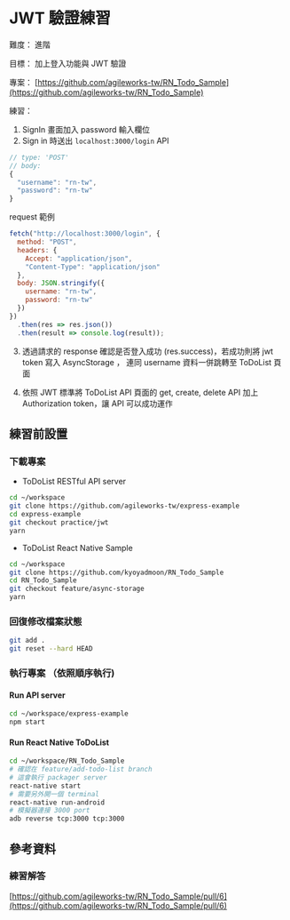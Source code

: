 # JWT 驗證練習

難度： 進階

目標： 加上登入功能與 JWT 驗證

專案： [https://github.com/agileworks-tw/RN_Todo_Sample](https://github.com/agileworks-tw/RN_Todo_Sample)

練習：

1. SignIn 畫面加入 password 輸入欄位
2. Sign in 時送出 `localhost:3000/login` API

```js
// type: 'POST'
// body:
{
  "username": "rn-tw",
  "password": "rn-tw"
}
```

request 範例

```js
fetch("http://localhost:3000/login", {
  method: "POST",
  headers: {
    Accept: "application/json",
    "Content-Type": "application/json"
  },
  body: JSON.stringify({
    username: "rn-tw",
    password: "rn-tw"
  })
})
  .then(res => res.json())
  .then(result => console.log(result));
```

3. 透過請求的 response 確認是否登入成功 (res.success)，若成功則將 jwt token 寫入 AsyncStorage ， 連同 username 資料一併跳轉至 ToDoList 頁面

4. 依照 JWT 標準將 ToDoList API 頁面的 get, create, delete API 加上 Authorization token，讓 API 可以成功運作

## 練習前設置

### 下載專案

- ToDoList RESTful API server

```bash
cd ~/workspace
git clone https://github.com/agileworks-tw/express-example
cd express-example
git checkout practice/jwt
yarn
```

- ToDoList React Native Sample

```bash
cd ~/workspace
git clone https://github.com/kyoyadmoon/RN_Todo_Sample
cd RN_Todo_Sample
git checkout feature/async-storage
yarn
```

### 回復修改檔案狀態

```bash
git add .
git reset --hard HEAD
```

### 執行專案 （依照順序執行)

#### Run API server

```bash
cd ~/workspace/express-example
npm start
```

#### Run React Native ToDoList

```bash
cd ~/workspace/RN_Todo_Sample
# 確認在 feature/add-todo-list branch
# 這會執行 packager server
react-native start
# 需要另外開一個 terminal
react-native run-android
# 模擬器連接 3000 port
adb reverse tcp:3000 tcp:3000
```

## 參考資料

### 練習解答

[https://github.com/agileworks-tw/RN_Todo_Sample/pull/6](https://github.com/agileworks-tw/RN_Todo_Sample/pull/6)
